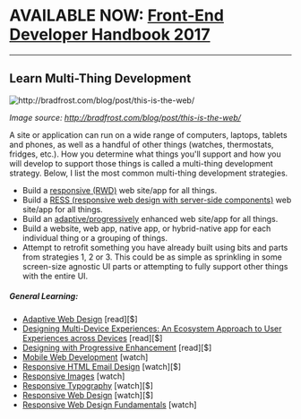 # AVAILABLE NOW: [Front-End Developer Handbook 2017](https://frontendmasters.com/books/front-end-handbook/2017/)

***

## Learn Multi-Thing Development

![](../images/things.jpg "http://bradfrost.com/blog/post/this-is-the-web/")

<cite>Image source: <a href="http://bradfrost.com/blog/post/this-is-the-web/">http://bradfrost.com/blog/post/this-is-the-web/</a></cite>

A site or application can run on a wide range of computers, laptops, tablets and phones, as well as a handful of other things (watches, thermostats, fridges, etc.). How you determine what things you'll support and how you will develop to support those things is called a multi-thing development strategy. Below, I list the most common multi-thing development strategies.

* Build a [responsive (RWD)](https://en.wikipedia.org/wiki/Responsive_web_design) web site/app for all things.
* Build a [RESS (responsive web design with server-side components)](http://www.lukew.com/ff/entry.asp?1392) web site/app for all things.
* Build an [adaptive/progressively](https://en.wikipedia.org/wiki/Adaptive_web_design) enhanced web site/app for all things.
* Build a website, web app, native app, or hybrid-native app for each individual thing or a grouping of things.
* Attempt to retrofit something you have already built using bits and parts from strategies 1, 2 or 3. This could be as simple as sprinkling in some screen-size agnostic UI parts or attempting to fully support other things with the entire UI.

##### General Learning:

* [Adaptive Web Design](http://adaptivewebdesign.info/) [read][$]
* [Designing Multi-Device Experiences: An Ecosystem Approach to User Experiences across Devices](http://www.amazon.com/Designing-Multi-Device-Experiences-Ecosystem-Approach/dp/1449340385/ref=pd_sim_14_8) [read][$]
* [Designing with Progressive Enhancement](https://www.filamentgroup.com/dwpe/) [read][$]
* [Mobile Web Development](https://www.udacity.com/course/mobile-web-development--cs256) [watch]
* [Responsive HTML Email Design](https://frontendmasters.com/courses/responsive-email/) [watch][$]
* [Responsive Images](https://www.udacity.com/course/responsive-images--ud882) [watch]
* [Responsive Typography](https://www.pluralsight.com/courses/responsive-typography) [watch][$]
* [Responsive Web Design](https://frontendmasters.com/courses/responsive-web-design/) [watch][$]
* [Responsive Web Design Fundamentals](https://www.udacity.com/courses/web-development) [watch]




























